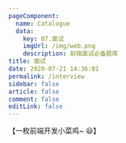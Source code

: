 ```yaml
---
pageComponent: 
  name: Catalogue
  data: 
    key: 07.面试
    imgUrl: /img/web.png
    description: 前端面试必备题库
title: 面试
date: 2020-07-21 14:36:01
permalink: /interview
sidebar: false
article: false
comment: false
editLink: false
---
```


【一枚前端开发小菜鸡~ 😃】